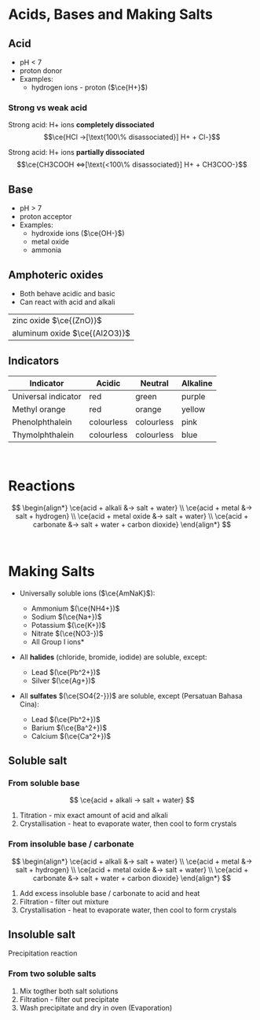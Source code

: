 # Acids, Bases and Making Salts

## Acid

- pH < 7
- proton donor
- Examples:
    - hydrogen ions - proton ($\ce{H+}$)

### Strong vs weak acid
Strong acid: H+ ions **completely dissociated**
$$\ce{HCl ->[\text{100\% disassociated}] H+ + Cl-}$$

Strong acid: H+ ions **partially dissociated**
$$\ce{CH3COOH <=>[\text{<100\% disassociated}] H+ + CH3COO-}$$

## Base

- pH > 7
- proton acceptor
- Examples:
    - hydroxide ions ($\ce{OH-}$)
    - metal oxide
    - ammonia

## Amphoteric oxides

- Both behave acidic and basic
- Can react with acid and alkali

|                               |
| ----------------------------- |
| zinc oxide $\ce{(ZnO)}$       |
| aluminum oxide $\ce{(Al2O3)}$ |

## Indicators

| Indicator           | Acidic     | Neutral    | Alkaline |
| ------------------- | ---------- | ---------- | -------- |
| Universal indicator | red        | green      | purple   |
| Methyl orange       | red        | orange     | yellow   |
| Phenolphthalein     | colourless | colourless | pink     |
| Thymolphthalein     | colourless | colourless | blue     |

<br>

# Reactions

$$
\begin{align*}
  \ce{acid + alkali &-> salt + water} \\
  \ce{acid + metal &-> salt + hydrogen} \\
  \ce{acid + metal oxide &-> salt + water} \\
  \ce{acid + carbonate &-> salt + water + carbon dioxide}
\end{align*}
$$

<br>

# Making Salts

- Universally soluble ions ($\ce{AmNaK}$):
    - Ammonium $(\ce{NH4+})$
    - Sodium $(\ce{Na+})$
    - Potassium $(\ce{K+})$
    - Nitrate $(\ce{NO3-})$
    - All Group I ions*

- All **halides** (chloride, bromide, iodide) are soluble, except:
    - Lead $(\ce{Pb^2+})$
    - Silver $(\ce{Ag+})$

- All **sulfates** $(\ce{SO4{2-}})$ are soluble, except (Persatuan Bahasa Cina):
    - Lead $(\ce{Pb^2+})$
    - Barium $(\ce{Ba^2+})$
    - Calcium $(\ce{Ca^2+})$

## Soluble salt

### From soluble base

$$
\ce{acid + alkali -> salt + water}
$$

1. Titration - mix exact amount of acid and alkali
2. Crystallisation - heat to evaporate water, then cool to form crystals

### From insoluble base / carbonate

$$
\begin{align*}
  \ce{acid + alkali &-> salt + water} \\
  \ce{acid + metal &-> salt + hydrogen} \\
  \ce{acid + metal oxide &-> salt + water} \\
  \ce{acid + carbonate &-> salt + water + carbon dioxide}
\end{align*}
$$

1. Add excess insoluble base / carbonate to acid and heat
2. Filtration - filter out mixture
3. Crystallisation - heat to evaporate water, then cool to form crystals

## Insoluble salt

Precipitation reaction

### From two soluble salts

1. Mix togther both salt solutions
2. Filtration - filter out precipitate
3. Wash precipitate and dry in oven (Evaporation\)

